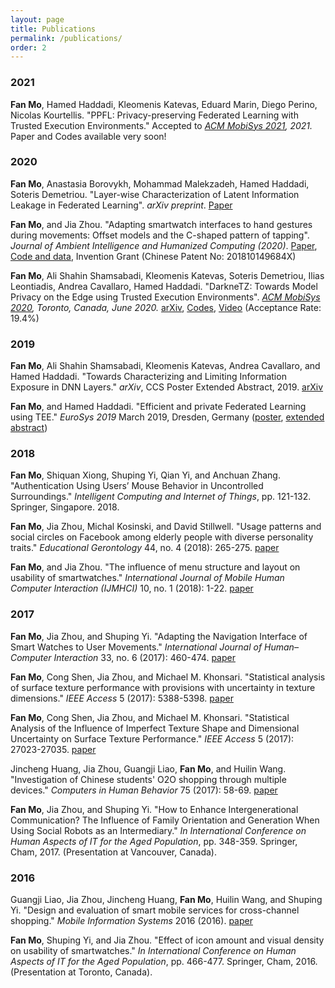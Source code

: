 ```yaml
---
layout: page
title: Publications
permalink: /publications/
order: 2
---
```

### 2021
**Fan Mo**, Hamed Haddadi, Kleomenis Katevas, Eduard Marin, Diego Perino, Nicolas Kourtellis. "PPFL: Privacy-preserving Federated Learning with Trusted Execution Environments." Accepted to *[ACM MobiSys 2021](https://www.sigmobile.org/mobisys/2021/), 2021.* Paper and Codes available very soon!

### 2020
**Fan Mo**, Anastasia Borovykh, Mohammad Malekzadeh, Hamed Haddadi, Soteris Demetriou. "Layer-wise Characterization of Latent Information Leakage in Federated Learning". *arXiv preprint*. [Paper](https://arxiv.org/abs/2010.08762)

**Fan Mo**, and Jia Zhou. "Adapting smartwatch interfaces to hand gestures during movements: Offset models and the C-shaped pattern of tapping". *Journal of Ambient Intelligence and Humanized Computing (2020)*. [Paper](https://rdcu.be/b7Du5), [Code and data](https://github.com/mofanv/use-smartwatch-movement), Invention Grant (Chinese Patent No: 201810149684X)

**Fan Mo**, Ali Shahin Shamsabadi, Kleomenis Katevas, Soteris Demetriou, Ilias Leontiadis, Andrea Cavallaro, Hamed Haddadi. "DarkneTZ: Towards Model Privacy on the Edge using Trusted Execution Environments". *[ACM MobiSys 2020](https://www.sigmobile.org/mobisys/2020/), Toronto, Canada, June 2020.* [arXiv](https://arxiv.org/abs/2004.05703), [Codes](https://github.com/mofanv/darknetp), [Video](https://www.youtube.com/watch?v=mEAlONq3MU4) (Acceptance Rate: 19.4%)

### 2019
**Fan Mo**, Ali Shahin Shamsabadi, Kleomenis Katevas, Andrea Cavallaro, and Hamed Haddadi. "Towards Characterizing and Limiting Information Exposure in DNN Layers." *arXiv*, CCS Poster Extended Abstract, 2019. [arXiv](https://arxiv.org/pdf/1907.06034.pdf)

**Fan Mo**, and Hamed Haddadi. "Efficient and private Federated Learning using TEE." *EuroSys 2019* March 2019, Dresden, Germany ([poster](https://mofanv.github.io/papers/poster_eurosys_2019.pdf), [extended abstract](https://mofanv.github.io/papers/abstract_eurosys_2019.pdf))

### 2018
**Fan Mo**, Shiquan Xiong, Shuping Yi, Qian Yi, and Anchuan Zhang. "Authentication Using Users’ Mouse Behavior in Uncontrolled Surroundings." *Intelligent Computing and Internet of Things*, pp. 121-132. Springer, Singapore. 2018.

**Fan Mo**, Jia Zhou, Michal Kosinski, and David Stillwell. "Usage patterns and social circles on Facebook among elderly people with diverse personality traits." *Educational Gerontology* 44, no. 4 (2018): 265-275. [paper](https://www.tandfonline.com/doi/abs/10.1080/03601277.2018.1459088)

**Fan Mo**, and Jia Zhou. "The influence of menu structure and layout on usability of smartwatches." *International Journal of Mobile Human Computer Interaction (IJMHCI)* 10, no. 1 (2018): 1-22. [paper](https://www.igi-global.com/article/the-influence-of-menu-structure-and-layout-on-usability-of-smartwatches/190671)


### 2017
**Fan Mo**, Jia Zhou, and Shuping Yi. "Adapting the Navigation Interface of Smart Watches to User Movements." *International Journal of Human–Computer Interaction* 33, no. 6 (2017): 460-474. [paper](https://www.tandfonline.com/doi/abs/10.1080/10447318.2017.1279826)

**Fan Mo**, Cong Shen, Jia Zhou, and Michael M. Khonsari. "Statistical analysis of surface texture performance with provisions with uncertainty in texture dimensions." *IEEE Access* 5 (2017): 5388-5398. [paper](https://ieeexplore.ieee.org/abstract/document/7907295/)

**Fan Mo**, Cong Shen, Jia Zhou, and Michael M. Khonsari. "Statistical Analysis of the Influence of Imperfect Texture Shape and Dimensional Uncertainty on Surface Texture Performance." *IEEE Access* 5 (2017): 27023-27035. [paper](https://ieeexplore.ieee.org/document/8094909/)

Jincheng Huang, Jia Zhou, Guangji Liao, **Fan Mo**, and Huilin Wang. "Investigation of Chinese students' O2O shopping through multiple devices." *Computers in Human Behavior* 75 (2017): 58-69. [paper](https://www.sciencedirect.com/science/article/pii/S0747563217302935)

**Fan Mo**, Jia Zhou, and Shuping Yi. "How to Enhance Intergenerational Communication? The Influence of Family Orientation and Generation When Using Social Robots as an Intermediary." *In International Conference on Human Aspects of IT for the Aged Population*, pp. 348-359. Springer, Cham, 2017. (Presentation at Vancouver, Canada).


### 2016
Guangji Liao, Jia Zhou, Jincheng Huang, **Fan Mo**, Huilin Wang, and Shuping Yi. "Design and evaluation of smart mobile services for cross-channel shopping." *Mobile Information Systems* 2016 (2016). [paper](https://www.hindawi.com/journals/misy/2016/3602980/abs/)

**Fan Mo**, Shuping Yi, and Jia Zhou. "Effect of icon amount and visual density on usability of smartwatches." *In International Conference on Human Aspects of IT for the Aged Population*, pp. 466-477. Springer, Cham, 2016. (Presentation at Toronto, Canada).
